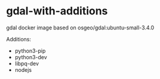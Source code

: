 # gdal-with-additions
gdal docker image based on osgeo/gdal:ubuntu-small-3.4.0

Additions:
- python3-pip 
- python3-dev 
- libpq-dev 
- nodejs
